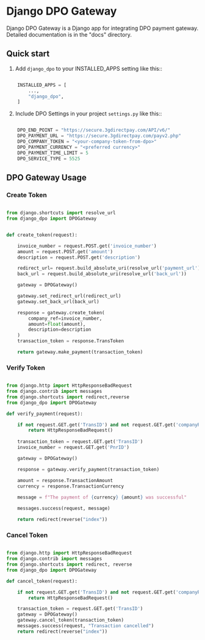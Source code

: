 
# Django DPO Gateway

Django DPO Gateway is a Django app for integrating DPO payment gateway.
Detailed documentation is in the "docs" directory.

## Quick start

1. Add `django_dpo` to your INSTALLED_APPS setting like this::

```python 

    INSTALLED_APPS = [
        ...,
        "django_dpo",
    ]

```

2. Include DPO Settings in your project `settings.py` like this::

```python

    DPO_END_POINT = "https://secure.3gdirectpay.com/API/v6/"
	DPO_PAYMENT_URL = "https://secure.3gdirectpay.com/payv2.php"
	DPO_COMPANY_TOKEN = "<your-company-token-from-dpo>"
	DPO_PAYMENT_CURRENCY = "<preferred currency>"
	DPO_PAYMENT_TIME_LIMIT = 5
	DPO_SERVICE_TYPE = 5525 

```


## DPO Gateway Usage


### Create Token

```python

from django.shortcuts import resolve_url
from django_dpo import DPOGateway


def create_token(request):

    invoice_number = request.POST.get('invoice_number')
    amount = request.POST.get('amount')
    description = request.POST.get('description')

    redirect_url= request.build_absolute_uri(resolve_url('payment_url'))
    back_url = request.build_absolute_uri(resolve_url('back_url'))

    gateway = DPOGateway()

    gateway.set_redirect_url(redirect_url)
    gateway.set_back_url(back_url)

    response = gateway.create_token(
        company_ref=invoice_number,
        amount=float(amount),
        description=description
    )
    transaction_token = response.TransToken

    return gateway.make_payment(transaction_token)

```


### Verify Token

```python

from django.http import HttpResponseBadRequest
from django.contrib import messages
from django.shortcuts import redirect,reverse
from django_dpo import DPOGateway

def verify_payment(request):

    if not request.GET.get('TransID') and not request.GET.get('companyRef'):
        return HttpResponseBadRequest()
        
    transaction_token = request.GET.get('TransID')
    invoice_number = request.GET.get('PnrID')

    gateway = DPOGateway()

    response = gateway.verify_payment(transaction_token)

    amount = response.TransactionAmount
    currency = response.TransactionCurrency
    
    message = f"The payment of {currency} {amount} was successful"

    messages.success(request, message) 

    return redirect(reverse("index"))

```


### Cancel Token

```python

from django.http import HttpResponseBadRequest
from django.contrib import messages
from django.shortcuts import redirect, reverse
from django_dpo import DPOGateway

def cancel_token(request):

    if not request.GET.get('TransID') and not request.GET.get('companyRef'):
        return HttpResponseBadRequest()

    transaction_token = request.GET.get('TransID')
    gateway = DPOGateway()
    gateway.cancel_token(transaction_token)
    messages.success(request, "Transaction cancelled") 
    return redirect(reverse("index"))

```